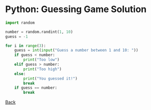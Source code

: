 # Python: Guessing Game Solution

```py
import random

number = random.randint(1, 10)
guess = -1

for i in range(3):
    guess = int(input("Guess a number between 1 and 10: "))
    if guess < number:
        print("Too low")
    elif guess > number:
        print("Too high")
    else:
        print("You guessed it!")
        break
    if guess == number:
        break
```
[Back](./#guessing-game)